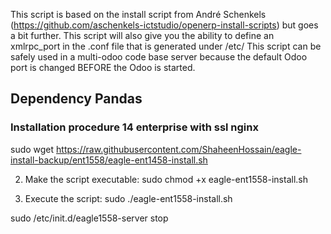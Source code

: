 This script is based on the install script from André Schenkels (https://github.com/aschenkels-ictstudio/openerp-install-scripts)
but goes a bit further. This script will also give you the ability to define an xmlrpc_port in the .conf file that is generated under /etc/
This script can be safely used in a multi-odoo code base server because the default Odoo port is changed BEFORE the Odoo is started.


<h2>Dependency Pandas </h2>

<h3>Installation procedure 14 enterprise with ssl nginx</h3>


sudo wget https://raw.githubusercontent.com/ShaheenHossain/eagle-install-backup/ent1558/eagle-ent1458-install.sh

2. Make the script executable:
sudo chmod +x eagle-ent1558-install.sh

3. Execute the script:
sudo ./eagle-ent1558-install.sh



sudo /etc/init.d/eagle1558-server stop


```
